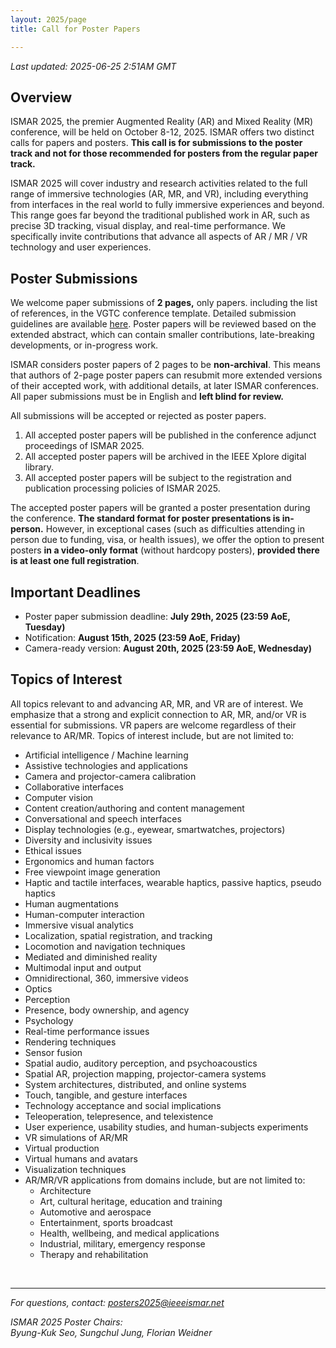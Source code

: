 ```yaml
---
layout: 2025/page
title: Call for Poster Papers

---
```

*Last updated: 2025-06-25 2:51AM GMT*

## Overview

ISMAR 2025, the premier Augmented Reality (AR) and Mixed Reality (MR) conference, will be held on October 8-12, 2025. ISMAR offers two distinct calls for papers and posters. **This call is for submissions to the poster track and not for those recommended for posters from the regular paper track.**

ISMAR 2025 will cover industry and research activities related to the full range of immersive technologies (AR, MR, and VR), including everything from interfaces in the real world to fully immersive experiences and beyond. This range goes far beyond the traditional published work in AR, such as precise 3D tracking, visual display, and real-time performance. We specifically invite contributions that advance all aspects of AR / MR / VR technology and user experiences.

## Poster Submissions

We welcome paper submissions of **2 pages,** only papers. including the list of references, in the VGTC conference template. Detailed submission guidelines are available [here](/2025/contribute/guidelines/poster-paper-guidelines/). Poster papers will be reviewed based on the extended abstract, which can contain smaller contributions, late-breaking developments, or in-progress work. 

ISMAR considers poster papers of 2 pages to be **non-archival**. This means that authors of 2-page poster papers can resubmit more extended versions of their accepted work, with additional details, at later ISMAR conferences. All paper submissions must be in English and **left blind for review.**

All submissions will be accepted or rejected as poster papers.

1. All accepted poster papers will be published in the conference adjunct proceedings of ISMAR 2025.
2.  All accepted poster papers will be archived in the IEEE Xplore digital library.
3.  All accepted poster papers will be subject to the registration and publication processing policies of ISMAR 2025.

The accepted poster papers will be granted a poster presentation during the conference. **The standard format for poster presentations is in-person.** However, in exceptional cases (such as difficulties attending in person due to funding, visa, or health issues), we offer the option to present posters **in a video-only format** (without hardcopy posters), **provided there is at least one full registration**.

## Important Deadlines

- Poster paper submission deadline: **July 29th, 2025 (23:59 AoE, Tuesday)**
- Notification: **August 15th, 2025 (23:59 AoE, Friday)**
- Camera-ready version: **August 20th, 2025 (23:59 AoE, Wednesday)**


## Topics of Interest

All topics relevant to and advancing AR, MR, and VR are of interest. We emphasize that a strong and explicit connection to AR, MR, and/or VR is essential for submissions. VR papers are welcome regardless of their relevance to AR/MR. Topics of interest include, but are not limited to:

- Artificial intelligence / Machine learning
- Assistive technologies and applications
- Camera and projector-camera calibration
- Collaborative interfaces
- Computer vision
- Content creation/authoring and content management
- Conversational and speech interfaces
- Display technologies (e.g., eyewear, smartwatches, projectors)
- Diversity and inclusivity issues
- Ethical issues
- Ergonomics and human factors
- Free viewpoint image generation
- Haptic and tactile interfaces, wearable haptics, passive haptics, pseudo haptics
- Human augmentations
- Human-computer interaction
- Immersive visual analytics
- Localization, spatial registration, and tracking
- Locomotion and navigation techniques
- Mediated and diminished reality
- Multimodal input and output
- Omnidirectional, 360, immersive videos
- Optics
- Perception
- Presence, body ownership, and agency
- Psychology
- Real-time performance issues
- Rendering techniques
- Sensor fusion
- Spatial audio, auditory perception, and psychoacoustics
- Spatial AR, projection mapping, projector-camera systems
- System architectures, distributed, and online systems
- Touch, tangible, and gesture interfaces
- Technology acceptance and social implications
- Teleoperation, telepresence, and telexistence
- User experience, usability studies, and human-subjects experiments
- VR simulations of AR/MR
- Virtual production
- Virtual humans and avatars
- Visualization techniques
- AR/MR/VR applications from domains include, but are not limited to:
  - Architecture
  - Art, cultural heritage, education and training
  - Automotive and aerospace
  - Entertainment, sports broadcast
  - Health, wellbeing, and medical applications
  - Industrial, military, emergency response
  - Therapy and rehabilitation

<br>

---

*For questions, contact: posters2025@ieeeismar.net*

*ISMAR 2025 Poster Chairs:<br>Byung-Kuk Seo, Sungchul Jung, Florian Weidner*

